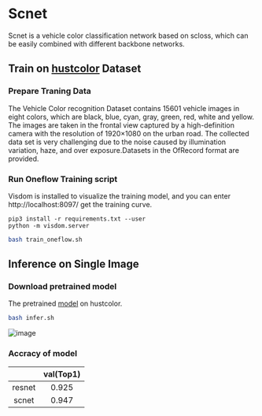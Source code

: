 # Scnet

Scnet is a vehicle color classification network based on scloss, which can be easily combined with different backbone networks.

## Train on [hustcolor](http://cloud.eic.hust.edu.cn:8071/~pchen/color.rar) Dataset

### Prepare Traning Data
The Vehicle Color recognition Dataset contains 15601 vehicle images in eight colors, which are black, blue, cyan, gray, green, red, white and yellow. The images are taken in the frontal view captured by a high-definition camera with the resolution of 1920×1080 on the urban road. The collected data set is very challenging due to the noise caused by illumination variation, haze, and over exposure.Datasets in the OfRecord format are provided.

### Run Oneflow Training script
Visdom is installed to visualize the training model, and you can enter http://localhost:8097/ get the training curve.

```
pip3 install -r requirements.txt --user
python -m visdom.server
```
```bash
bash train_oneflow.sh
```
## Inference on Single Image
### Download pretrained model
The pretrained [model](https://oneflow-public.oss-cn-beijing.aliyuncs.com/model_zoo/cv/classification/transfer_learning/scnet_acc_0.947254.zip) on hustcolor.

```bash
bash infer.sh
```
 ![image](https://github.com/XinYangDong/models/blob/main/scnet/data/red_prediction.png)
### Accracy of model
|         | val(Top1) |
| :-----: | :-----------------: |
| resnet  |        0.925        |
| scnet   |        0.947        |
